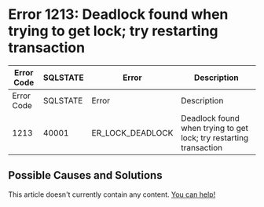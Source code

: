 
# Error 1213: Deadlock found when trying to get lock; try restarting transaction


| Error Code | SQLSTATE | Error | Description |
| --- | --- | --- | --- |
| Error Code | SQLSTATE | Error | Description |
| 1213 | 40001 | ER_LOCK_DEADLOCK | Deadlock found when trying to get lock; try restarting transaction |




## Possible Causes and Solutions


This article doesn't currently contain any content. [You can help!](/kb/en/writing-and-editing-knowledge-base-articles/)

